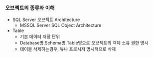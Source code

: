 ### 오브젝트의 종류와 이해
- SQL Server 오브젝트 Architecture
    + MSSQL Server SQL Object Architecture
- Table
    + 기본 데이터 저장 단위
    + Database명.Schema명.Table명으로 오브젝트의 객체 소유 권한 명시
    + 테이블 삭제하는경우, 뷰나 프로시저 명시적으로 삭제